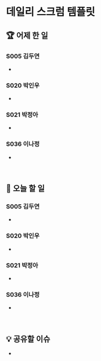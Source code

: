 # 데일리 스크럼 템플릿

## 🏆 어제 한 일

### S005 김두연

- 

### S020 박인우

- 

### S021 박정아

- 

### S036 이나정

- 

</br>

## 🎯 오늘 할 일

### S005 김두연

- 

### S020 박인우

- 

### S021 박정아

- 

### S036 이나정

- 

</br>

## 💡 공유할 이슈

- 
